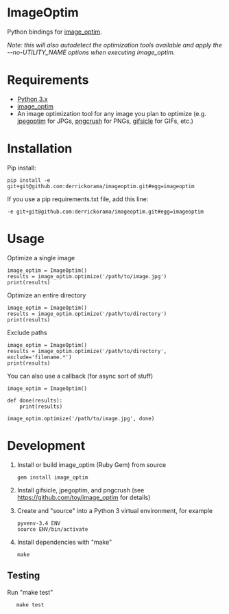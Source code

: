 # ImageOptim

Python bindings for [image_optim](https://github.com/toy/image_optim).

*Note: this will also autodetect the optimization tools available and apply the --no-UTILITY_NAME options when executing image_optim.*

# Requirements

* [Python 3.x](https://www.python.org)
* [image_optim](https://github.com/toy/image_optim)
* An image optimization tool for any image you plan to optimize (e.g. [jpegoptim](https://github.com/tjko/jpegoptim) for JPGs, [pngcrush](http://pmt.sourceforge.net/pngcrush/) for PNGs, [gifsicle](http://www.lcdf.org/gifsicle/) for GIFs, etc.)

# Installation

Pip install:

    pip install -e git+git@github.com:derrickorama/imageoptim.git#egg=imageoptim

If you use a pip requirements.txt file, add this line:

    -e git+git@github.com:derrickorama/imageoptim.git#egg=imageoptim

# Usage

Optimize a single image

    image_optim = ImageOptim()
    results = image_optim.optimize('/path/to/image.jpg')
    print(results)

Optimize an entire directory

    image_optim = ImageOptim()
    results = image_optim.optimize('/path/to/directory')
    print(results)

Exclude paths

    image_optim = ImageOptim()
    results = image_optim.optimize('/path/to/directory', exclude='filename.*')
    print(results)

You can also use a callback (for async sort of stuff)

    image_optim = ImageOptim()

    def done(results):
        print(results)

    image_optim.optimize('/path/to/image.jpg', done)

# Development

1. Install or build image_optim (Ruby Gem) from source

       gem install image_optim

2. Install gifsicle, jpegoptim, and pngcrush (see https://github.com/toy/image_optim for details)

3. Create and "source" into a Python 3 virtual environment, for example

       pyvenv-3.4 ENV
       source ENV/bin/activate

4. Install dependencies with "make"

       make

## Testing

Run "make test"

       make test
